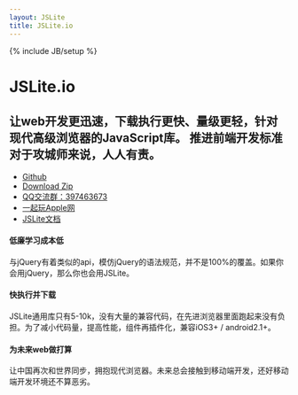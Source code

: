 ```yaml
---
layout: JSLite
title: JSLite.io
---
```

{% include JB/setup %}

<div class="header wp">
	<h1>JSLite.io <a href="#"></a></h1>
	<h2>让web开发更迅速，下载执行更快、量级更轻，针对现代高级浏览器的JavaScript库。
推进前端开发标准对于攻城师来说，人人有责。</h2>
</div>
<div class="menu wp">
	<ul class="wp">
		<li><a href="https://github.com/jaywcjlove/JSLite"><i class="icon_github"></i>Github</a></li>
		<li><a href="https://github.com/jaywcjlove/JSLite/archive/master.zip"><i class="icon_download"></i>Download Zip</a></li>
		<li><a href="javascript:void(0)"><i class="icon_bubbles"></i>QQ交流群：397463673</a></li>
		<li><a href="http://weibo.com/pc175"><i class="icon_weibo"></i>一起玩Apple网</a></li>
		<li class="r"><a href="/JSLite/doc/">JSLite文档</a></li>
	</ul>
</div>

<div class="info wp w">
	<div class="sps">
	    <h4><i class="icon_wallet"></i>低廉学习成本低</h4>
	    <p>与jQuery有着类似的api，模仿jQuery的语法规范，并不是100%的覆盖。如果你会用jQuery，那么你也会用JSLite。</p>
    </div>
	<div class="sps">
	    <h4><i class="icon_rocket"></i>快执行并下载</h4>
	    <p>JSLite通用库只有5-10k，没有大量的兼容代码，在先进浏览器里面跑起来没有负担。为了减小代码量，提高性能，组件再插件化，兼容iOS3+ / android2.1+。</p>
    </div>
	<div class="sps">
	    <h4><i class="icon_lab"></i>为未来web做打算</h4>
	    <p>让中国再次和世界同步，拥抱现代浏览器。未来总会接触到移动端开发，还好移动端开发环境还不算恶劣。</p>
    </div>
	<div class="cl"></div>
</div>



